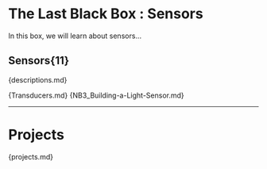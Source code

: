 # The Last Black Box : Sensors
In this box, we will learn about sensors...

## Sensors{11}
{descriptions.md}

{Transducers.md}
{NB3_Building-a-Light-Sensor.md}

---

# Projects
{projects.md}
